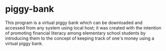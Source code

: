 # piggy-bank
This program is a virtual piggy bank which can be downloaded and accessed from any system using local host; it was created with the intention of promoting financial literacy among elementary school students by introducing them to the concept of keeping track of one's money using a virtual piggy bank.
